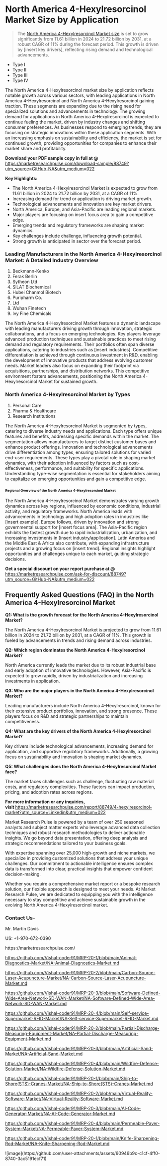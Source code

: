 <h1>North America 4-Hexylresorcinol Market&nbsp;Size by Application</h1><blockquote><p>The <a href="https://marketresearchpulse.com/download-sample/88749?utm_source=GitHub-NA&amp;utm_medium=022">North America 4-Hexylresorcinol Market size</a> is set to grow significantly from 11.61 billion in 2024 to 21.72 billion by 2031, at a robust CAGR of 11% during the forecast period. This growth is driven by [insert key drivers], reflecting rising demand and technological advancements.</p></blockquote><ul><li>Type I<li> Type II<li> Type III<li> Type IV</li></ul><p>The North America 4-Hexylresorcinol market size by application reflects notable growth across various sectors, with leading applications in North America 4-Hexylresorcinol and North America 4-Hexylresorcinol gaining traction. These segments are expanding due to the rising need for specialized solutions and advancements in technology. The growing demand for applications in North America 4-Hexylresorcinol is expected to continue fueling the market, driven by industry changes and shifting consumer preferences. As businesses respond to emerging trends, they are focusing on strategic innovations within these application segments. With an increasing emphasis on sustainability and efficiency, the market is set for continued growth, providing opportunities for companies to enhance their market share and profitability.</p><p><strong>Download your PDF sample copy in full at @ </strong><a href="https://marketresearchpulse.com/download-sample/88749?utm_source=GitHub-NA&amp;utm_medium=022">https://marketresearchpulse.com/download-sample/88749?utm_source=GitHub-NA&amp;utm_medium=022</a></p><p><strong>Key Highlights: </strong></p><ul><li>The North America 4-Hexylresorcinol Market is expected to grow from 11.61 billion in 2024 to 21.72 billion by 2031, at a CAGR of 11%.</li><li>Increasing demand for trend or application is driving market growth.</li><li>Technological advancements and innovation are key market drivers.</li><li>North America, Europe, and Asia-Pacific are leading regional markets.</li><li>Major players are focusing on insert focus area to gain a competitive edge.</li><li>Emerging trends and regulatory frameworks are shaping market dynamics.</li><li>Key challenges include challenge, influencing growth potential.</li><li>Strong growth is anticipated in sector over the forecast period.</li></ul><h3>Leading Manufacturers in the North America 4-Hexylresorcinol Market: A Detailed Industry Overview</h3><ol><li>Beckmann-Kenko</li><li>Ferak Berlin</li><li>Sytheon Ltd</li><li>SILAT Biochemical</li><li>Hubei Chanmol Biotech</li><li>Puripharm Co.</li><li>Ltd</li><li>Wuhan Finetech</li><li>Ivy Fine Chemicals</li></ol><div class="flex max-w-full flex-col flex-grow"><div class="min-h-8 text-message flex w-full flex-col items-end gap-2 whitespace-normal break-words [.text-message+&amp;]:mt-5" dir="auto" data-message-author-role="assistant" data-message-id="fd8432e4-4910-450d-b182-61b7bfb0a01f" data-message-model-slug="gpt-4o"><div class="flex w-full flex-col gap-1 empty:hidden first:pt-[3px]"><div class="markdown prose w-full break-words dark:prose-invert light"><p>The North America 4-Hexylresorcinol Market features a dynamic landscape with leading manufacturers driving growth through innovation, strategic collaborations, and a focus on emerging technologies. Key players leverage advanced production techniques and sustainable practices to meet rising demand and regulatory requirements. Their portfolios often span diverse applications, catering to industries such as [insert industries]. Competitive differentiation is achieved through continuous investment in R&amp;D, enabling the development of innovative products that address evolving customer needs. Market leaders also focus on expanding their footprint via acquisitions, partnerships, and distribution networks. This competitive environment fosters advancements, positioning the North America 4-Hexylresorcinol Market for sustained growth.</p></div></div></div></div><h3>North America 4-Hexylresorcinol Market by Types</h3><ol><li>Personal Care<li> Pharma & Healthcare<li> Research Institutions</li></ol><div class="flex max-w-full flex-col flex-grow"><div class="min-h-8 text-message flex w-full flex-col items-end gap-2 whitespace-normal break-words [.text-message+&amp;]:mt-5" dir="auto" data-message-author-role="assistant" data-message-id="084470be-0bb7-4664-bddf-5156b4f41249" data-message-model-slug="gpt-4o-mini"><div class="flex w-full flex-col gap-1 empty:hidden first:pt-[3px]"><div class="markdown prose w-full break-words dark:prose-invert light"><p>The North America 4-Hexylresorcinol Market is segmented by types, catering to diverse industry needs and applications. Each type offers unique features and benefits, addressing specific demands within the market. The segmentation allows manufacturers to target distinct customer bases and enhance product offerings. Innovation and technological advancements drive differentiation among types, ensuring tailored solutions for varied end-user requirements. These types play a pivotal role in shaping market dynamics, with their adoption influenced by factors such as cost-effectiveness, performance, and suitability for specific applications. Understanding type-wise segmentation is essential for stakeholders aiming to capitalize on emerging opportunities and gain a competitive edge.</p></div></div></div></div><h3><span style="font-size: 11px;">Regional Overview of the North America 4-Hexylresorcinol Market</span></h3><div class="flex max-w-full flex-col flex-grow"><div class="min-h-8 text-message flex w-full flex-col items-end gap-2 whitespace-normal break-words [.text-message+&amp;]:mt-5" dir="auto" data-message-author-role="assistant" data-message-id="e9038762-ce64-4e30-91c9-9bd413514231" data-message-model-slug="gpt-4o-mini"><div class="flex w-full flex-col gap-1 empty:hidden first:pt-[3px]"><div class="markdown prose w-full break-words dark:prose-invert light"><p>The North America 4-Hexylresorcinol Market demonstrates varying growth dynamics across key regions, influenced by economic conditions, industrial activity, and regulatory frameworks. North America leads with advancements in technology and high adoption rates in industries like [insert example]. Europe follows, driven by innovation and strong governmental support for [insert focus area]. The Asia-Pacific region exhibits the fastest growth due to rapid industrialization, urbanization, and increasing investments in [insert industry/application]. Latin America and the Middle East &amp; Africa also contribute, with expanding infrastructure projects and a growing focus on [insert trend]. Regional insights highlight opportunities and challenges unique to each market, guiding strategic decisions.</p></div></div></div></div><p><strong>Get a special discount on your report purchase at @ </strong><a href="https://marketresearchpulse.com/ask-for-discount/88749?utm_source=GitHub-NA&amp;utm_medium=022">https://marketresearchpulse.com/ask-for-discount/88749?utm_source=GitHub-NA&amp;utm_medium=022</a></p><h2>Frequently Asked Questions (FAQ) in the North America 4-Hexylresorcinol Market</h2><p><strong>Q1: What is the growth forecast for the North America 4-Hexylresorcinol Market?</strong></p><p>The North America 4-Hexylresorcinol Market is projected to grow from 11.61 billion in 2024 to 21.72 billion by 2031, at a CAGR of 11%. This growth is fueled by advancements in trends and rising demand across industries.</p><p><strong>Q2: Which region dominates the North America 4-Hexylresorcinol Market?</strong></p><p>North America currently leads the market due to its robust industrial base and early adoption of innovative technologies. However, Asia-Pacific is expected to grow rapidly, driven by industrialization and increasing investments in application.</p><p><strong>Q3: Who are the major players in the North America 4-Hexylresorcinol Market?</strong></p><p>Leading manufacturers include North America 4-Hexylresorcinol, known for their extensive product portfolios, innovation, and strong presence. These players focus on R&amp;D and strategic partnerships to maintain competitiveness.</p><p><strong>Q4: What are the key drivers of the North America 4-Hexylresorcinol Market?</strong></p><p>Key drivers include technological advancements, increasing demand for application, and supportive regulatory frameworks. Additionally, a growing focus on sustainability and innovation is shaping market dynamics.</p><p><strong>Q5: What challenges does the North America 4-Hexylresorcinol Market face?</strong></p><p>The market faces challenges such as challenge, fluctuating raw material costs, and regulatory complexities. These factors can impact production, pricing, and adoption rates across regions.</p><p><strong>For more information or any inquiries, visit&nbsp;</strong><a href="https://marketresearchpulse.com/report/88749/4-hexylresorcinol-market?utm_source=Linkedin&utm_medium=022">https://marketresearchpulse.com/report/88749/4-hexylresorcinol-market?utm_source=Linkedin&utm_medium=022</a></p><p>Market Research Pulse is powered by a team of over 250 seasoned analysts and subject matter experts who leverage advanced data collection techniques and robust research methodologies to deliver actionable insights. We go beyond data presentation, offering deep analysis and strategic recommendations tailored to your business goals.</p><p>With expertise spanning over 25,000 high-growth and niche markets, we specialize in providing customized solutions that address your unique challenges. Our commitment to actionable intelligence ensures complex data is transformed into clear, practical insights that empower confident decision-making.</p><p>Whether you require a comprehensive market report or a bespoke research solution, our flexible approach is designed to meet your needs. At Market Research Pulse, we are dedicated to equipping you with the intelligence necessary to stay competitive and achieve sustainable growth in the evolving North America 4-Hexylresorcinol market.</p><h3><strong>Contact Us-</strong></h3><p>Mr. Martin Davis</p><p>US: +1-970-672-0390</p><p>https://marketresearchpulse.com/</p><p><a href="https://github.com/Vishal-coder91/MRP-20-1/blob/main/Animal-Diagnostics-Market/NA-Animal-Diagnostics-Market.md">https://github.com/Vishal-coder91/MRP-20-1/blob/main/Animal-Diagnostics-Market/NA-Animal-Diagnostics-Market.md</a></p><p><a href="https://github.com/Vishal-coder91/MRP-20-2/blob/main/Carbon-Source-Laser-Acupuncture-Market/NA-Carbon-Source-Laser-Acupuncture-Market.md">https://github.com/Vishal-coder91/MRP-20-2/blob/main/Carbon-Source-Laser-Acupuncture-Market/NA-Carbon-Source-Laser-Acupuncture-Market.md</a></p><p><a href="https://github.com/Vishal-coder91/MRP-20-3/blob/main/Software-Defined-Wide-Area-Network-SD-WAN-Market/NA-Software-Defined-Wide-Area-Network-SD-WAN-Market.md">https://github.com/Vishal-coder91/MRP-20-3/blob/main/Software-Defined-Wide-Area-Network-SD-WAN-Market/NA-Software-Defined-Wide-Area-Network-SD-WAN-Market.md</a></p><p><a href="https://github.com/Vishal-coder91/MRP-20-4/blob/main/Self-service-Supermarket-RFID-Market/NA-Self-service-Supermarket-RFID-Market.md">https://github.com/Vishal-coder91/MRP-20-4/blob/main/Self-service-Supermarket-RFID-Market/NA-Self-service-Supermarket-RFID-Market.md</a></p><p><a href="https://github.com/Vishal-coder91/MRP-20-2/blob/main/Partial-Discharge-Measuring-Equipment-Market/NA-Partial-Discharge-Measuring-Equipment-Market.md">https://github.com/Vishal-coder91/MRP-20-2/blob/main/Partial-Discharge-Measuring-Equipment-Market/NA-Partial-Discharge-Measuring-Equipment-Market.md</a></p><p><a href="https://github.com/Vishal-coder91/MRP-20-3/blob/main/Artificial-Sand-Market/NA-Artificial-Sand-Market.md">https://github.com/Vishal-coder91/MRP-20-3/blob/main/Artificial-Sand-Market/NA-Artificial-Sand-Market.md</a></p><p><a href="https://github.com/Vishal-coder91/MRP-20-4/blob/main/Wildfire-Defense-Solution-Market/NA-Wildfire-Defense-Solution-Market.md">https://github.com/Vishal-coder91/MRP-20-4/blob/main/Wildfire-Defense-Solution-Market/NA-Wildfire-Defense-Solution-Market.md</a></p><p><a href="https://github.com/Vishal-coder91/MRP-20-1/blob/main/Ship-to-Shore(STS)-Cranes-Market/NA-Ship-to-Shore(STS)-Cranes-Market.md">https://github.com/Vishal-coder91/MRP-20-1/blob/main/Ship-to-Shore(STS)-Cranes-Market/NA-Ship-to-Shore(STS)-Cranes-Market.md</a></p><p><a href="https://github.com/Vishal-coder91/MRP-20-2/blob/main/Virtual-Reality-Software-Market/NA-Virtual-Reality-Software-Market.md">https://github.com/Vishal-coder91/MRP-20-2/blob/main/Virtual-Reality-Software-Market/NA-Virtual-Reality-Software-Market.md</a></p><p><a href="https://github.com/Vishal-coder91/MRP-20-3/blob/main/AI-Code-Generator-Market/NA-AI-Code-Generator-Market.md">https://github.com/Vishal-coder91/MRP-20-3/blob/main/AI-Code-Generator-Market/NA-AI-Code-Generator-Market.md</a></p><p><a href="https://github.com/Vishal-coder91/MRP-20-4/blob/main/Permeable-Paver-System-Market/NA-Permeable-Paver-System-Market.md">https://github.com/Vishal-coder91/MRP-20-4/blob/main/Permeable-Paver-System-Market/NA-Permeable-Paver-System-Market.md</a></p><p><a href="https://github.com/Vishal-coder91/MRP-20-1/blob/main/Knife-Sharpening-Rod-Market/NA-Knife-Sharpening-Rod-Market.md">https://github.com/Vishal-coder91/MRP-20-1/blob/main/Knife-Sharpening-Rod-Market/NA-Knife-Sharpening-Rod-Market.md</a></p>
![image](https://github.com/user-attachments/assets/60946b9c-c1cf-4ff0-8740-3ac5191ecf71)
